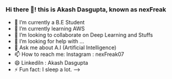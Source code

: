 ### Hi there 👋! this is Akash Dasgupta, known as nexFreak 


- 🔭 I’m currently a B.E Student
- 🌱 I’m currently learning AWS
- 👯 I’m looking to collaborate on Deep Learning and Stuffs
- 🤔 I’m looking for help with ...
- 💬 Ask me about A.I (Artificial Intelligence)
- 📫 How to reach me: Instagram : nexFreak07 
- 😄 LinkediIn : Akash Dasgupta  
- ⚡ Fun fact: I sleep a lot.
-->
